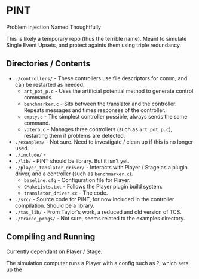 PINT
====

Problem Injection Named Thoughtfully

This is likely a temporary repo (thus the terrible name). Meant to simulate Single Event Upsets, and protect againts them using triple redundancy.

## Directories / Contents
* `./controllers/` - These controllers use file descriptors for comm, and can be restarted as needed.
  * `art_pot_p.c` - Uses the artificial potential method to generate control commands.
  * `benchmarker.c` - Sits between the translator and the controller. Repeats messages and times responses of the controller.
  * `empty.c` - The simplest controller possible, always sends the same command.
  * `voterb.c` - Manages three controllers (such as `art_pot_p.c`), restarting them if problems are detected.
* `./examples/` - Not sure. Need to investigate / clean up if this is no longer used.
* `./include/` -
* `./lib/` - PINT should be library. But it isn't yet.
* `./player_tanslator_driver/` - Interacts with Player / Stage as a plugin driver, and a controller (such as `benchmarker.c`).
  * `baseline.cfg` - Configuration file for Player.
  * `CMakeLists.txt` - Follows the Player plugin build system.
  * `translator_driver.cc` - The code.
* `./src/` - Source code for PINT, for now included in the controller compilation. Should be a library.
* `./tas_lib/` - From Taylor's work, a reduced and old version of TCS.
* `./tracee_progs/` - Not sure, seems related to the examples directory.

## Compiling and Running

Currently dependant on Player / Stage. 

The simulation computer runs a Player with a config such as ?, which sets up the 


